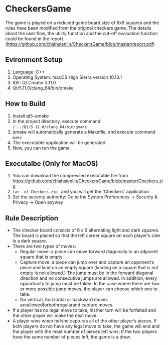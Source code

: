 # CheckersGame
The game is played on a reduced game board size of 6x6 squares and the rules have been modified from the original checkers game. The details about the user flow, the utility function and the cut-off evaluation function could be found in the report.(https://github.com/chiahsienlin/CheckersGame/blob/master/report.pdf)

## Evironment Setup
1.  Language: C++
2.  Operating System: macOS High Sierra version 10.13.1
3.  IDE: Qt Creator 5.11.0
4.  Qt/5.11.0/clang_64/bin/qmake

## How to Build
1.  Install qt5-qmake
2.  In the project directory, execute command `/.../Qt/5.11.0/clang_64/bin/qmake .`
3.  qmake will automatically generate a Makefile, and execute command `make`
4.  The executable application will be generated
5.  Now, you can run the game

## Executalbe (Only for MacOS)
1.  You can download the compressed executable file from 
    https://github.com/chiahsienlin/CheckersGame/blob/master/Checkers.zip
2.  `tar -xf Checkers.zip ` and you will get the 'Checkers' application
3.  Set the security authority: Go to the System Preferences → Security & Privacy → Open anyway

## Rule Description
* The checker board consists of 6 x 6 alternating light and dark squares. The board is placed so that the left corner square     on each player’s side is a dark square.
* There are two types of moves:
  * Regular move: a piece can move forward diagonally to an adjacent square that is empty.
  * Capture move: a piece can jump over and capture an opponent’s piece and land on an empty square (landing on a square that is not empty is not allowed.) The jump must be in the forward diagonal direction and no consecutive jumps are allowed. In addition, every opportunity to jump must be taken. In the case where there are two or more possible jump moves, the player can choose which one to take.
  * No vertical, horizontal or backward moves areallowedforbothregularand capture moves.
* If a player has no legal move to take, his/her turn will be forfeited and the other player will make the next move.
* A player wins when he/she captures all of the other player’s pieces. If both players do not have any legal move to take, the game will end and the player with the most number of pieces left wins; if the two players have the same number of pieces       left, the game is a draw.
